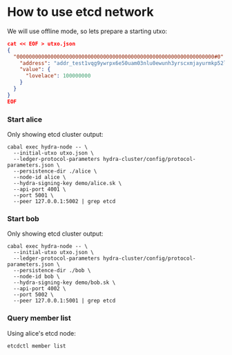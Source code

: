 # How to use etcd network

We will use offline mode, so lets prepare a starting utxo:

```json
cat << EOF > utxo.json
{
  "0000000000000000000000000000000000000000000000000000000000000000#0": {
    "address": "addr_test1vqg9ywrpx6e50uam03nlu0ewunh3yrscxmjayurmkp52lfskgkq5k",
    "value": {
      "lovelace": 100000000
    }
  }
}
EOF
```

### Start alice

Only showing etcd cluster output:

```shell
cabal exec hydra-node -- \
  --initial-utxo utxo.json \
  --ledger-protocol-parameters hydra-cluster/config/protocol-parameters.json \
  --persistence-dir ./alice \
  --node-id alice \
  --hydra-signing-key demo/alice.sk \
  --api-port 4001 \
  --port 5001 \
  --peer 127.0.0.1:5002 | grep etcd
```

### Start bob

Only showing etcd cluster output:

```shell
cabal exec hydra-node -- \
  --initial-utxo utxo.json \
  --ledger-protocol-parameters hydra-cluster/config/protocol-parameters.json \
  --persistence-dir ./bob \
  --node-id bob \
  --hydra-signing-key demo/bob.sk \
  --api-port 4002 \
  --port 5002 \
  --peer 127.0.0.1:5001 | grep etcd
```


### Query member list

Using alice's etcd node:

```shell
etcdctl member list
```
